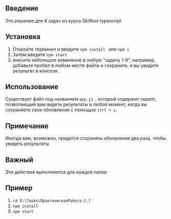 
## Введение

Это решение для 6 задач из курса Skillbox typescript

## Установка

1. Откройте терминал и введите ``npm install `` или ``npm i``
2. Затем введите ``npm start``
3. внесите небольшое изменение в любую "задачу 1-6", например, добавьте пробел в любом месте файла и сохраните, и вы увидите результат в консоли.

## Использование

Существует файл под названием `app.js `, который содержит скрипт, позволяющий вам видеть результаты в любой момент, когда вы сохраняете свои обновления с помощью `ctrl + s`.

## Примечание

Иногда вам, возможно, придется сохранять обновления два раза, чтобы увидеть результаты

## Важный

Эти действия выполняются для каждой папки

## Пример
1. `cd D:\Tasks\ПрактическаяРабота-1.7 `
2. ``npm install ``
3. ``npm start``
